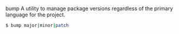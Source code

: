 bump
A utility to manage package versions regardless of the primary language for the project.

```bash
$ bump major|minor|patch
```
